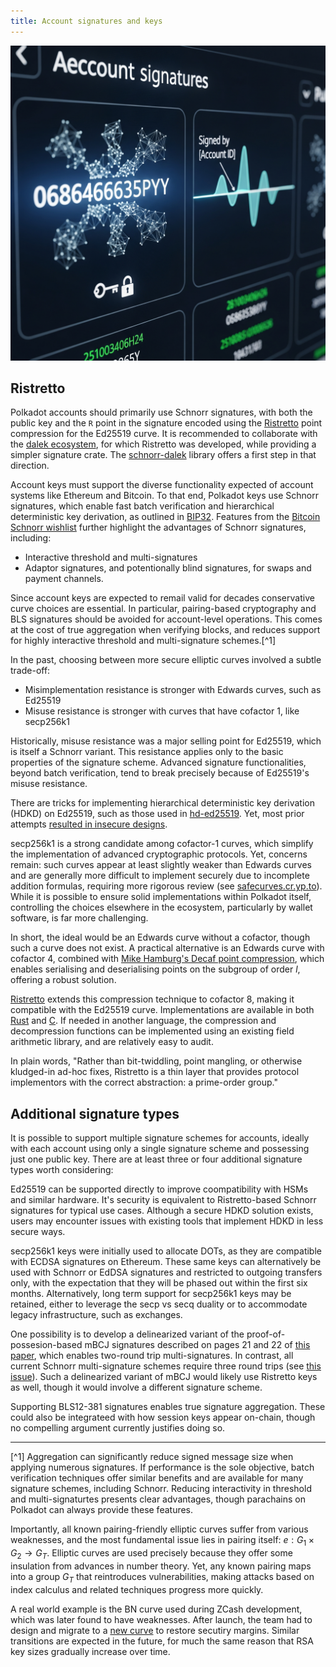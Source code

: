```yaml
---
title: Account signatures and keys
---
```


![](account-signatures.jpeg)

## Ristretto

Polkadot accounts should primarily use Schnorr signatures, with both the public key and the `R` point in the signature encoded using the [Ristretto](https://ristretto.group) point compression for the Ed25519 curve. It is recommended to collaborate with the [dalek ecosystem](https://github.com/dalek-cryptography), for which Ristretto was developed, while providing a simpler signature crate. The [schnorr-dalek](https://github.com/w3f/schnorr-dalek) library offers a first step in that direction.

Account keys must support the diverse functionality expected of account systems like Ethereum and Bitcoin. To that end, Polkadot keys use Schnorr signatures, which enable fast batch verification and hierarchical deterministic key derivation, as outlined in [BIP32](https://github.com/bitcoin/bips/blob/master/bip-0032.mediawiki#Child_key_derivation_CKD_functions). Features from the [Bitcoin Schnorr wishlist](https://github.com/bitcoin/bips/blob/master/bip-0340.mediawiki) further highlight the advantages of Schnorr signatures, including:

 - Interactive threshold and multi-signatures
 - Adaptor signatures, and potentionally blind signatures, for swaps and payment channels. 


Since account keys are expected to remail valid for decades conservative curve choices are essential.  In particular, pairing-based cryptography and BLS signatures should be avoided for account-level operations. This comes at the cost of true aggregation when verifying blocks, and reduces support for highly interactive threshold and multi-signature schemes.[^1] 

In the past, choosing between more secure elliptic curves involved a subtle trade-off: 

 - Misimplementation resistance is stronger with Edwards curves, such as Ed25519
 - Misuse resistance is stronger with curves that have cofactor 1, like secp256k1

Historically, misuse resistance was a major selling point for Ed25519, which is itself a Schnorr variant. This resistance applies only to the basic properties of the signature scheme.  Advanced signature functionalities, beyond batch verification, tend to break precisely because of Ed25519's misuse resistance.  

There are tricks for implementing hierarchical deterministic key derivation (HDKD) on Ed25519, such as those used in [hd-ed25519](https://github.com/w3f/hd-ed25519). Yet, most prior attempts [resulted in insecure designs](https://forum.web3.foundation/t/key-recovery-attack-on-bip32-ed25519/44).

secp256k1 is a strong candidate among cofactor-1 curves, which simplify the implementation of advanced cryptographic protocols. Yet, concerns remain: such curves appear at least slightly weaker than Edwards curves and are generally more difficult to implement securely due to incomplete addition formulas, requiring more rigorous review (see [safecurves.cr.yp.to](https://safecurves.cr.yp.to)). While it is possible to ensure solid implementations within Polkadot itself, controlling the choices elsewhere in the ecosystem, particularly by wallet software, is far more challenging. 

In short, the ideal would be an Edwards curve without a cofactor, though such a curve does not exist. A practical alternative is an Edwards curve with cofactor 4, combined with [Mike Hamburg's Decaf point compression](https://www.shiftleft.org/papers/decaf/), which enables serialising and deserialising points on the subgroup of order $l$, offering a robust solution.

[Ristretto](https://ristretto.group) extends this compression technique to cofactor 8, making it compatible with the Ed25519 curve.  Implementations are available in both [Rust](https://doc.dalek.rs/curve25519_dalek/ristretto/index.html) and [C](https://github.com/Ristretto/libristretto255). If needed in another language, the compression and decompression functions can be implemented using an existing field arithmetic library, and are relatively easy to audit.  

In plain words, "Rather than bit-twiddling, point mangling, or otherwise kludged-in ad-hoc fixes, Ristretto is a thin layer that provides protocol implementors with the correct abstraction: a prime-order group."

## Additional signature types

It is possible to support multiple signature schemes for accounts, ideally with each account using only a single signature scheme and possessing just one public key.  There are at least three or four additional signature types worth considering:

Ed25519 can be supported directly to improve coompatibility with HSMs and similar hardware.  It's security is equivalent to Ristretto-based Schnorr signatures for typical use cases.  Although a secure HDKD solution exists, users may encounter issues with existing tools that implement HDKD in less secure ways.

secp256k1 keys were initially used to allocate DOTs, as they are compatible with ECDSA signatures on Ethereum. These same keys can alternatively be used with Schnorr or EdDSA signatures and restricted to outgoing transfers only, with the expectation that they will be phased out within the first six months. Alternatively, long term support for secp256k1 keys may be retained, either to leverage the secp vs secq duality or to accommodate legacy infrastructure, such as exchanges.

One possibility is to develop a delinearized variant of the proof-of-possesion-based mBCJ signatures described on pages 21 and 22 of [this paper](https://eprint.iacr.org/2018/417.pdf), which enables two-round trip multi-signatures.  In contrast, all current Schnorr multi-signature schemes require three round trips (see [this issue](https://github.com/w3f/schnorrkel/issues/15)). Such a delinearized variant of mBCJ would likely use Ristretto keys as well, though it would involve a different signature scheme.

Supporting BLS12-381 signatures enables true signature aggregation.  These could also be integrateed with how session keys appear on-chain, though no compelling argument currently justifies doing so.

---

[^1] Aggregation can significantly reduce signed message size when applying numerous signatures. If performance is the sole objective, batch verification techniques offer similar benefits and are available for many signature schemes, including Schnorr.  Reducing interactivity in threshold and multi-signaturtes presents clear advantages, though parachains on Polkadot can always provide these features. 

Importantly, all known pairing-friendly elliptic curves suffer from various weaknesses, and the most fundamental issue lies in pairing itself: $e : G_1 \times G_2 \to G_T$. Elliptic curves are used precisely because they offer some insulation from advances in number theory.  Yet, any known pairing maps into a group $G_T$ that reintroduces vulnerabilities, making attacks based on index calculus and related techniques progress more quickly.  

A real world example is the BN curve used during ZCash development, which was later found to have weaknesses. After launch, the team had to design and migrate to a [new curve](https://z.cash/blog/new-snark-curve/) to restore secutiry margins. Similar transitions are expected in the future, for much the same reason that RSA key sizes gradually increase over time. 


